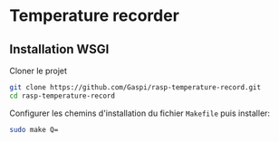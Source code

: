 # Temperature recorder

## Installation WSGI

Cloner le projet
```bash
git clone https://github.com/Gaspi/rasp-temperature-record.git
cd rasp-temperature-record
```

Configurer les chemins d'installation du fichier `Makefile` puis installer:
```bash
sudo make Q=
```
